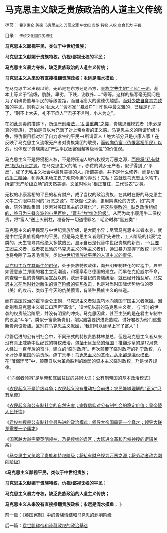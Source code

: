 # 马克思主义缺乏贵族政治的人道主义传统

标签： `霍享索仑` `美德` `马克思主义` `万恶之源` `中世纪` `贵族` `特权` `人权` `自食其力` `平民` 

目录： `传统文化国民劣根性`

**马克思主义鄙视平民，类似于中世纪贵族；**

**马克思主义献媚于贵族特权，仇视/鄙视无权的平民；**

**马克思主义暴力夺权，缺乏贵族政治的人道主义传统；**

**马克思主义从来没有直接推翻贵族政权；永远是混水摸鱼**；

在马克思主义出现以前，无论是在东方还是西方，[贵族字典中的“平民”
一词](../../../2011/11/10/贵族不需要钱，平民根本没有权.md)，基本上等义于“流氓，肮脏，卑劣，下贱，没教养……”等等。这样的描写毫无疑问是为了明确贵族与平民的等级差距，而自淫高大的道德优越感。[而对少数自食其力致富的平民，则称之为“犹太人”“资本家”“暴发户”](../../../2009/10/13/两千年社稷延寿之九字真言.md)！印象中最文雅的，已经是孔子了，“刑不上大夫，礼不下庶人”“君子不言利，小人为之”。

在如此恶毒的描述下，[所谓严刑峻法，“乱世重典”之类](../../../2011/11/3/民主不是为了报复，法律不是为了报复.md)，贵族思维模式者（未必是真的贵族），恐怕是自以为充满了对上帝负责的正义感。马克思主义的所谓阶级斗争，将仇恨目标对准了自力求生的平民——>所谓富人！绝大部分只是小康人家！在反映了马克思主义流氓无产者对贵族集团的敬畏，[而转向仇富（仇恨富裕平民）以外](../../../2009/10/13/小农意识仇富牛二历史命运.md)，也体现了贵族集团“严惩平民因富僭越等级地位”的价值观。

马克思主义不是将侵犯人权，不是将压迫人的特权视为万恶之源，[而是将“私有财产”视为万恶之源](../../../2010/3/29/“个人”和“社群”道德观“无私与自利”的自相矛盾.md)。在马克思主义的笔下，赤贫的城乡无产者，似乎得到了“平反”，成了无私主义社会中最具美德的人。所谓美德，并不是什么修养，[而是仇富的牛二精神](../../../2010/2/1/老百姓不是邪恶的免疫体.md)，和赤条条地无畏于炮灰命运的赤贫！无私！这就是马克思主义笔下，[所谓“无产阶级立场”的天然美德](../../../2011/7/22/奴隶制是生存环境恶劣的求生机制.md)。文革时称为“根正苗红，三代贫农”之类。

无权的小康富裕的平民的私有财产，成了当权的政治贵族，在其时在野的马克思主义牛二们眼中共同的“万恶之源”。在妖魔化之余，更用阴谋论的方式，如“共济会，院外活动集团（罗素对美国民主的妖魔化）”，[将这些零散的，缺乏政治组织的，终日为三餐奔波的小民百姓，“晋升”为“统治阶级”](../../../2011/10/30/“国家垄断资本主义”的大脑急转弯.md)。从而为劫小康用牛二保权贵，将“富人”送上火刑柱，准备好一切道德罪名！毛帝时称“黑五类”！

马克思主义的平民观与中世纪贵族阶级，是大同小异；尽管马克思主义者本身，就是中世纪贵族视角中的平民。但是马克思主义者则用“先进性，工人阶级的代表”之类的，天生领导其他绝大多数贱民，显示自已是代替中世纪贵族的新贵，——>[只要工团主义者](../../../2011/7/5/工业时代残存的小农意识与黑社会很难区分.md)，或者农民派的马克思主义的毛主义者们，通过暴力掌握了政权！同时也将免除了马恩毛贵族，类似[中世纪贵族对平民的人道主义的责任](../../../2010/2/12/个人主义对哲学的实证基础的变化.md)。

[马克思主义在其诞生的时侯](../../../2011/11/3/“私有财产不可侵犯”应尽快入宪.md)，处于贵族特权政体，向开明专制转化的过程中，典型如德意志兰邦国的君主立宪潮流，和霍享索仑德国的建立。而早在克伦威尔革命，向查理一世的贵族阶层宣战以前，欧洲中世纪的贵族统治，就已经开始瓦解。[马克思主义在当时针对新生的资产阶级的狂热攻击](../../../2011/10/16/阶级斗争中的大脑急转弯，攻击无权的小平民.md)，也是对当时国际优势地位的英（美）的攻击，类似于今天的仇美愤青，有某种民族主义的味道。

[而在高压政治的霍享索仑王朝](../../../2011/2/14/德国历史学派的孪生子和中国春秋笔法.md)，马克思主义者就乖巧地向德国军国主义者献媚。因此别看马克思主义者口口声声“革命”，19世纪以前的马克思主义者，
与当时的世袭的权贵统治阶层，并没有明显的冲突。马克思因此，甚至主张的是在君主专制中的议会“斗争”，类似于富豪新贵们，削尖脑袋要挤进贵族院，讨好君权为他们这些新贵创设贵族。[区别在马克思主义献媚，“我们可以替皇上宰了富人](../../../2011/6/3/善恶的公式与极端的牛二.md)”！

尽管后进的公有制社会中，不同形式的特权贵族林林总总，但是马克思主义者从来没有真正威胁中世纪式的特权政治，[包括十月革命的俄国](http://blog.sina.com.cn/s/blog_5563a64d0100aqam.html)！推翻沙皇的是12月党人经过一百年后的奋斗，建立的“临时政府”。再次颠覆了临时政府的列宁政权，方才对沙皇俄国的前贵族，痛下杀手！[马克思主义的革命，从来都是混水摸鱼](../../../2010/7/10/中国传统愤青崇拜德国纳粹.md)，在“薄弱环节”中，颠覆自以为革命胜利的脆弱的资本主义临时政权，乃是世界规律。

《[“向弱者倾斜”是皇帝和底层贫民的共同认识；公有制帝国的基本政治模式](../../../2011/11/11/很多贫民还是认毛主席的.md)》

《[农民起义不是阶级斗争；农民起义没有推动社会前进；农民能够理解的“正义”只有皇帝](../../../2011/11/11/很多贫民还是认毛主席的.md)》

《[农民起义和公有制社会的自然灾害；宗教信仰对公有制社会的稳定价值；皇帝替人民忏悔](../../../2011/11/12/农民起义和公有制社会的自然灾害.md)》

《[君权神授是公有制社会最先进的政治模式；领导大帝国需要一个蠢才；领导大联邦需要一个庸才](../../../2011/11/12/君权神授是公有制社会最先进的政治模式.md)》

《[国家越大越需要英明领袖，乃是传统的误区；大跃进文革和君权神授的逻辑关系](../../../2011/11/12/君权神授是公有制社会最先进的政治模式.md)》

《[马克思主义忽略了贵族和特权阶级；将私有财产视为万恶之源；将劳动者称为剥削阶级](../../../2011/11/14/《英国宪制》中的贵族情结和马克思的剥削阶级.md)》

《**马克思主义鄙视平民，类似于中世纪贵族；**

**马克思主义献媚于贵族特权，仇视/鄙视无权的平民；**

**马克思主义暴力夺权，缺乏贵族政治的人道主义传统；**

**马克思主义从来没有直接推翻贵族政权；永远是混水摸鱼**； 》

前一篇：[《英国宪制》中的贵族情结和马克思的剥削阶级](../../../2011/11/14/《英国宪制》中的贵族情结和马克思的剥削阶级.md)

后一篇：[袁世凯称帝和孙蒋政权的政治基础](../../../2011/11/14/袁世凯称帝和孙蒋政权的政治基础.md)